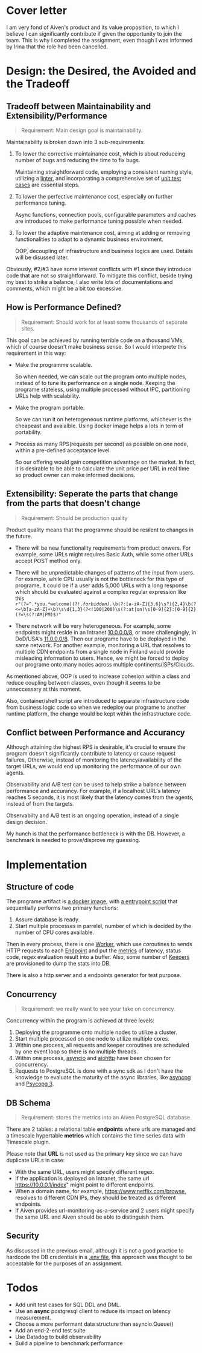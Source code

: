 # Cover letter
I am very fond of Aiven's product and its value proposition, to which I believe I can significantly contribute if given the opportunity to join the team. This is why I completed the assignment, even though I was informed by Irina that the role had been cancelled.

# Design: the Desired, the Avoided and the Tradeoff

## Tradeoff between Maintainability and Extensibility/Performance
> Requirement: Main design goal is maintainability.

Maintainability is broken down into 3 sub-requirements:
1. To lower the corrective maintainance cost, which is about reduceing number of bugs and reducing the time to fix bugs.

    Maintaining straightforward code, employing a consistent naming style, utilizing a [linter](./.pylintrc), and incorporating a comprehensive set of [unit test cases](./test/) are essential steps.

2. To lower the perfective maintenance cost, especially on further performance tuning.

    Async functions, connection pools, configurable parameters and caches are introduced to make performance tuning possible when needed.

3. To lower the adaptive maintenance cost, aiming at adding or removing functionalities to adapt to a dynamic business environment.

    OOP, decoupling of infrastructure and business logics are used. Details will be disussed later.

Obviously, #2/#3 have some interest conflicts with #1 since they introduce code that are not so straightforward. To mitigate this conflict, beside trying my best to strike a balance, I also write lots of documentations and comments, which might be a bit too excessive.

## How is Performance Defined?
> Requirement: Should work for at least some thousands of separate sites.

This goal can be achieved by running terrible code on a thousand VMs, which of course doesn't make business sense. So I would interprete this requirement in this way:
- Make the programme scalable.

    So when needed, we can scale out the program onto multiple nodes, instead of to tune its performance on a single node.
    Keeping the programe stateless, using multiple processed without IPC, partitioning URLs help with scalability.
- Make the program portable.

    So we can run it on heterogeneous runtime platforms, whichever is the cheapeast and avaialble. Using docker image helps a lots in term of portability. 
- Process as many RPS(requests per second) as possible on one node, within a pre-defined acceptance level.

    So our offering would gain competition advantage on the market. In fact, it is desirable to be able to calculate the unit price per URL in real time so product owner can make informed decisions.

## Extensibility: Seperate the parts that change from the parts that doesn't change
> Requirement: Should be production quality

Product quality means that the programme should be resilent to changes in the future.

- There will be new functionality requirements from product onwers.
For example, some URLs might requires Basic Auth, while some other URLs accept POST method only. 

- There will be unpredictable changes of patterns of the input from users. For example, while CPU usually is not the bottleneck for this type of programe, it could be if a user adds 5,000 URLs with a long response which should be evaluated against a complex regular expression like this <code> r"(?=^.*you.*welcome)(?!.*forbidden).*\b(?:[a-zA-Z]{3,6}\s?){2,4}\b(?<=\b[a-zA-Z]+\b)\s\d{1,3}(?<!100|200)\s(?:at|on)\s[0-9]{2}:[0-9]{2}(?=\s(?:AM|PM)$)"</code>

- There network will be very heterogeneous.
For example, some endpoints might reside in an Intranet [10.0.0.0/8](https://en.wikipedia.org/wiki/Private_network), or more challengingly, in DoD/USA's [11.0.0.0/8](https://news.ycombinator.com/item?id=10006534). Then our programe have to be deployed in the same network.
For another example, monitoring a URL that resolves to multiple CDN endpoints from a single node in Finland would provide misleading information to users. Hence, we might be forced to deploy our programe onto many nodes across multiple continents/ISPs/Clouds.

As mentioned above, OOP is used to increase cohesion within a class and reduce coupling between classes, even though it seems to be unneccessary at this moment.

Also, container/shell script are introduced to separate infrastructure code from business logic code so when we redeploy our programe to another runtime platform, the change would be kept within the infrastructure code.

## Conflict between Performance and Accurancy 
Although attaining the highest RPS is desirable, it's crucial to ensure the program doesn't significantly contribute to latency or cause request failures, Otherwise, instead of monitoring the latency/availability of the target URLs, we would end up monitoring the performance of our own agents.

Observability and A/B test can be used to help strike a balance between performance and accurancy. For example, if a localhost URL's latency reaches 5 seconds, it is most likely that the latency comes from the agents, instead of from the targets.

Observabilty and A/B test is an ongoing operation, instead of a single design decision.

My hunch is that the performance bottleneck is with the DB. However, a benchmark is needed to prove/disprove my guessing.

# Implementation
## Structure of code
The programe artifact is [a docker image](./Dockerfile), with [a entrypoint script](./entrypoint.sh) that sequentially performs two primary functions:
1. Assure database is ready.
2. Start multiple processes in parrelel, number of which is decided by the number of CPU cores available.

Then in every process, there is one [Worker](./src/worker.py), which use coroutines to sends HTTP requests to each [Endpoint](./src/endpoint.py) and put the [metrics](./src/metrics.py) of latency, status code, regex evaluation result into a buffer. Also, some number of [Keepers](./src/Keeper.py) are provisioned to dump the stats into DB. 

There is also a http server and a endpoints generator for test purpose.

## Concurrency 
> Requirement: we really want to see your take on concurrency.

Concurrency within the program is achieved at three levels:

1. Deploying the programme onto multiple nodes to utilize a cluster.
2. Start multiple processed on one node to utilize multiple cores.
3. Within one process, all requests and keeper coroutines are scheduled by one event loop so there is no multiple threads.
4. Within one process, [asyncio](https://docs.python.org/3/library/asyncio.html) and [aiohttp](https://docs.aiohttp.org/en/stable/) have been chosen for concurrency.
5. Requests to PostgreSQL is done with a sync sdk as I don't have the knowledge to evaluate the maturity of the async libraries, like [asyncpg](https://github.com/MagicStack/asyncpg) and [Psycopg 3](https://www.psycopg.org/psycopg3/docs/advanced/async.html).

## DB Schema
> Requirement: stores the metrics into an Aiven PostgreSQL database.

There are 2 tables: a relational table **endpoints** where urls are managed and a timescale hypertable **metrics** which contains the time series data with Timescale plugin.

Please note that **URL** is not used as the primary key since we can have duplicate URLs in case:
- With the same URL, users might specify different regex. 
- If the application is deployed on Intranet, the same url https://10.0.0.1/index" might point to different endpoints.
- When a domain name, for example, https://www.netflix.com/browse, resolves to different CDN IPs, they should be treated as different endpoints.
- If Aiven provides url-monitoring-as-a-service and 2 users might specify the same URL and Aiven should be able to distinguish them.

## Security
As discussed in the previous email, although it is not a good practice to hardcode the DB credentials in a [.env file](./.env), this approach was thought to be acceptable for the purposes of an assignment.

# Todos
- Add unit test cases for SQL DDL and DML.
- Use an **async** postgresql client to reduce its impact on latency measurement.
- Choose a more performant data structure than asyncio.Queue()
- Add an end-2-end test suite
- Use Datadog to build observability
- Build a pipeline to benchmark performance

